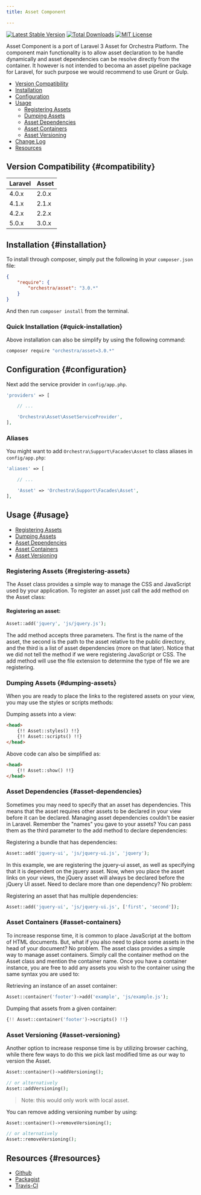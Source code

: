 ```yaml
---
title: Asset Component

---
```


[![Latest Stable Version](https://img.shields.io/github/release/orchestral/asset.svg?style=flat)](https://packagist.org/packages/orchestra/asset)
[![Total Downloads](https://img.shields.io/packagist/dt/orchestra/asset.svg?style=flat)](https://packagist.org/packages/orchestra/asset)
[![MIT License](https://img.shields.io/packagist/l/orchestra/asset.svg?style=flat)](https://packagist.org/packages/orchestra/asset)

Asset Component is a port of Laravel 3 Asset for Orchestra Platform. The component main functionality is to allow asset declaration to be handle dynamically and asset dependencies can be resolve directly from the container. It however is not intended to becoma an asset pipeline package for Laravel, for such purpose we would recommend to use Grunt or Gulp.

* [Version Compatibility](#compatibility)
* [Installation](#installation)
* [Configuration](#configuration)
* [Usage](#usage)
  - [Registering Assets](#registering-assets)
  - [Dumping Assets](#dumping-assets)
  - [Asset Dependencies](#asset-dependencies)
  - [Asset Containers](#asset-containers)
  - [Asset Versioning](#asset-versioning)
* [Change Log]({doc-url}/components/asset/changes#v3-0)
* [Resources](#resources)

## Version Compatibility {#compatibility}

Laravel    | Asset
:----------|:----------
 4.0.x     | 2.0.x
 4.1.x     | 2.1.x
 4.2.x     | 2.2.x
 5.0.x     | 3.0.x

## Installation {#installation}

To install through composer, simply put the following in your `composer.json` file:

```json
{
	"require": {
		"orchestra/asset": "3.0.*"
	}
}
```

And then run `composer install` from the terminal.

### Quick Installation {#quick-installation}

Above installation can also be simplify by using the following command:

```bash
composer require "orchestra/asset=3.0.*"
```

## Configuration {#configuration}

Next add the service provider in `config/app.php`.

```php
'providers' => [

	// ...

	'Orchestra\Asset\AssetServiceProvider',
],
```

### Aliases

You might want to add `Orchestra\Support\Facades\Asset` to class aliases in `config/app.php`:

```php
'aliases' => [

	// ...

	'Asset' => 'Orchestra\Support\Facades\Asset',
],
```

## Usage {#usage}

* [Registering Assets](#registering-assets)
* [Dumping Assets](#dumping-assets)
* [Asset Dependencies](#asset-dependencies)
* [Asset Containers](#asset-containers)
* [Asset Versioning](#asset-versioning)

### Registering Assets {#registering-assets}

The Asset class provides a simple way to manage the CSS and JavaScript used by your application. To register an asset just call the add method on the Asset class:

#### Registering an asset:

```php
Asset::add('jquery', 'js/jquery.js');
```

The add method accepts three parameters. The first is the name of the asset, the second is the path to the asset relative to the public directory, and the third is a list of asset dependencies (more on that later). Notice that we did not tell the method if we were registering JavaScript or CSS. The add method will use the file extension to determine the type of file we are registering.

### Dumping Assets {#dumping-assets}

When you are ready to place the links to the registered assets on your view, you may use the styles or scripts methods:

Dumping assets into a view:

```html
<head>
	{!! Asset::styles() !!}
	{!! Asset::scripts() !!}
</head>
```

Above code can also be simplified as:

```html
<head>
	{!! Asset::show() !!}
</head>
```

### Asset Dependencies {#asset-dependencies}

Sometimes you may need to specify that an asset has dependencies. This means that the asset requires other assets to be declared in your view before it can be declared. Managing asset dependencies couldn't be easier in Laravel. Remember the "names" you gave to your assets? You can pass them as the third parameter to the add method to declare dependencies:

Registering a bundle that has dependencies:

```php
Asset::add('jquery-ui', 'js/jquery-ui.js', 'jquery');
```

In this example, we are registering the jquery-ui asset, as well as specifying that it is dependent on the jquery asset. Now, when you place the asset links on your views, the jQuery asset will always be declared before the jQuery UI asset. Need to declare more than one dependency? No problem:

Registering an asset that has multiple dependencies:

```php
Asset::add('jquery-ui', 'js/jquery-ui.js', ['first', 'second']);
```

### Asset Containers {#asset-containers}

To increase response time, it is common to place JavaScript at the bottom of HTML documents. But, what if you also need to place some assets in the head of your document? No problem. The asset class provides a simple way to manage asset containers. Simply call the container method on the Asset class and mention the container name. Once you have a container instance, you are free to add any assets you wish to the container using the same syntax you are used to:

Retrieving an instance of an asset container:

```php
Asset::container('footer')->add('example', 'js/example.js');
```

Dumping that assets from a given container:

```php
{!! Asset::container('footer')->scripts() !!}
```

### Asset Versioning {#asset-versioning}

Another option to increase response time is by utilizing browser caching, while there few ways to do this we pick last modified time as our way to version the Asset.

```php
Asset::container()->addVersioning();

// or alternatively
Asset::addVersioning();
```

> Note: this would only work with local asset.

You can remove adding versioning number by using:

```php
Asset::container()->removeVersioning();

// or alternatively
Asset::removeVersioning();
```

## Resources {#resources}

* [Github](https://github.com/orchestral/asset)
* [Packagist](https://packagist.org/packagist/orchestra/asset)
* [Travis-CI](https://travis-ci.org/orchestral/asset)
